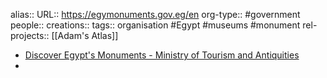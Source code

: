 alias::
URL:: https://egymonuments.gov.eg/en
org-type:: #government  
people::
creations:: 
tags:: organisation #Egypt #museums #monument 
rel-projects:: [[Adam's Atlas]] 



- [Discover Egypt's Monuments - Ministry of Tourism and Antiquities](https://egymonuments.gov.eg/en)
-
